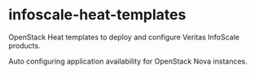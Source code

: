 # infoscale-heat-templates
OpenStack Heat templates to deploy and configure Veritas InfoScale products.

Auto configuring application availability for OpenStack Nova instances.
